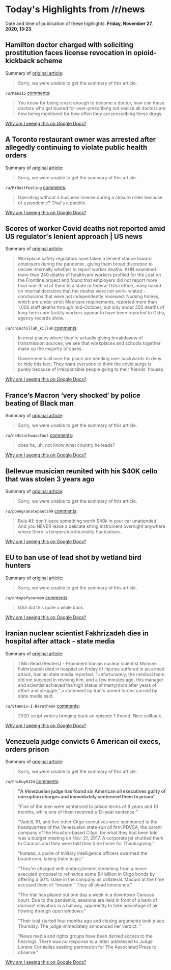 # Today's Highlights from /r/news

Date and time of publication of these highlights: **Friday, November 27, 2020, 13:23**.

## Hamilton doctor charged with soliciting prostitution faces license revocation in opioid-kickback scheme

Summary of [original article](https://www.trentonian.com/news/hamilton-doctor-charged-with-soliciting-prostitution-faces-license-revocation-in-opioid-kickback-scheme/article_f78b460e-2f89-11eb-a422-1f0e8f28e6c9.html):

> Sorry, we were unable to get the summary of this article.

`/u/Mae315` [comments](https://www.reddit.com/r/news/comments/k20j3j/hamilton_doctor_charged_with_soliciting/):

> You know for being smart enough to become a doctor, how can these doctors who get busted for over-prescribing not realize all doctors are now being monitored for how often they are prescribing these drugs.

[Why am I seeing this on Google Docs?](https://docs.google.com/document/d/1Dc6We63vOXIZsc0op-Bt4abqkYjXzOigalQqFxmvvbM/edit?usp=sharing)

## A Toronto restaurant owner was arrested after allegedly continuing to violate public health orders

Summary of [original article](https://www.cnn.com/2020/11/27/americas/toronto-restaurant-owner-arrest-public-health-order/index.html):

> Sorry, we were unable to get the summary of this article.

`/u/MrGuttFeeling` [comments](https://www.reddit.com/r/news/comments/k216ae/a_toronto_restaurant_owner_was_arrested_after/):

> Operating without a business license during a closure order because of a pandemic? That's a paddlin.

[Why am I seeing this on Google Docs?](https://docs.google.com/document/d/1Dc6We63vOXIZsc0op-Bt4abqkYjXzOigalQqFxmvvbM/edit?usp=sharing)

## Scores of worker Covid deaths not reported amid US regulator's lenient approach | US news

Summary of [original article](https://www.theguardian.com/us-news/2020/nov/27/us-regulator-osha-covid-deaths-workers):

> Workplace safety regulators have taken a lenient stance toward employers during the pandemic, giving them broad discretion to decide internally whether to report worker deaths. KHN examined more than 240 deaths of healthcare workers profiled for the Lost on the Frontline project and found that employers did not report more than one-third of them to a state or federal Osha office, many based on internal decisions that the deaths were not work-related - conclusions that were not independently reviewed. Nursing homes, which are under strict Medicare requirements, reported more than 1,000 staff deaths through mid-October, but only about 350 deaths of long-term care facility workers appear to have been reported to Osha, agency records show.

`/u/chinchillah_killah` [comments](https://www.reddit.com/r/news/comments/k2583v/scores_of_worker_covid_deaths_not_reported_amid/):

> In most places where they're actually giving breakdowns of transmission sources, we see that workplaces and schools together make up the majority of cases.
> 
> Governments all over the place are bending over backwards to deny or hide this fact.  They want everyone to think the covid surge is purely because of irresponsible people going to their friends' houses.

[Why am I seeing this on Google Docs?](https://docs.google.com/document/d/1Dc6We63vOXIZsc0op-Bt4abqkYjXzOigalQqFxmvvbM/edit?usp=sharing)

## France’s Macron ‘very shocked’ by police beating of Black man

Summary of [original article](https://www.aljazeera.com/news/2020/11/27/frances-macron-very-shocked-by-police-beating-of-black-man):

> Sorry, we were unable to get the summary of this article.

`/u/nedstarkwasafool` [comments](https://www.reddit.com/r/news/comments/k21zes/frances_macron_very_shocked_by_police_beating_of/):

> does he, uh, not know what country he leads?

[Why am I seeing this on Google Docs?](https://docs.google.com/document/d/1Dc6We63vOXIZsc0op-Bt4abqkYjXzOigalQqFxmvvbM/edit?usp=sharing)

## Bellevue musician reunited with his $40K cello that was stolen 3 years ago

Summary of [original article](https://komonews.com/news/local/bellevue-musician-reunited-with-his-40k-cello-that-was-stolen-3-years-ago):

> Sorry, we were unable to get the summary of this article.

`/u/pomegranatepants99` [comments](https://www.reddit.com/r/news/comments/k253zn/bellevue_musician_reunited_with_his_40k_cello/):

> Rule #1: don’t leave something worth $40k in your car unattended. 
> And you NEVER leave a delicate string instrument overnight anywhere where there is temperature/humidity fluctuations.

[Why am I seeing this on Google Docs?](https://docs.google.com/document/d/1Dc6We63vOXIZsc0op-Bt4abqkYjXzOigalQqFxmvvbM/edit?usp=sharing)

## EU to ban use of lead shot by wetland bird hunters

Summary of [original article](https://www.theguardian.com/environment/2020/nov/26/eu-to-ban-use-of-lead-shot-by-wetland-bird-hunters):

> Sorry, we were unable to get the summary of this article.

`/u/ontopofyourmom` [comments](https://www.reddit.com/r/news/comments/k1y5za/eu_to_ban_use_of_lead_shot_by_wetland_bird_hunters/):

> USA did this quite a while back.

[Why am I seeing this on Google Docs?](https://docs.google.com/document/d/1Dc6We63vOXIZsc0op-Bt4abqkYjXzOigalQqFxmvvbM/edit?usp=sharing)

## Iranian nuclear scientist Fakhrizadeh dies in hospital after attack - state media

Summary of [original article](https://www.reuters.com/article/iran-nuclear-scientist-death/iranian-nuclear-scientist-fakhrizadeh-dies-in-hospital-after-attack-state-media-idUSKBN2871TD):

> 1 Min Read.(Reuters) - Prominent Iranian nuclear scientist Mohsen Fakhrizadeh died in hospital on Friday of injuries suffered in an armed attack, Iranian state media reported. "Unfortunately, the medical team did not succeed in reviving him, and a few minutes ago, this manager and scientist achieved the high status of martyrdom after years of effort and struggle," a statement by Iran's armed forces carried by state media said.

`/u/Stannis-I-Baratheon` [comments](https://www.reddit.com/r/news/comments/k22rnd/iranian_nuclear_scientist_fakhrizadeh_dies_in/):

> 2020 script writers bringing back an episode 1 thread. Nice callback.

[Why am I seeing this on Google Docs?](https://docs.google.com/document/d/1Dc6We63vOXIZsc0op-Bt4abqkYjXzOigalQqFxmvvbM/edit?usp=sharing)

## Venezuela judge convicts 6 American oil execs, orders prison

Summary of [original article](https://abcnews.go.com/US/wireStory/ap-exclusive-letter-venezuelan-jail-give-freedom-74420152):

> Sorry, we were unable to get the summary of this article.

`/u/ChiGuy6124` [comments](https://www.reddit.com/r/news/comments/k1s4ti/venezuela_judge_convicts_6_american_oil_execs/):

> **"A Venezuelan judge has found six American oil executives guilty of corruption charges and immediately sentenced them to prison"**
> 
> "Five of the men were sentenced to prison terms of 8 years and 10 months, while one of them received a 13-year sentence "
> 
> "Vadell, 61, and five other Citgo executives were summoned to the headquarters of the Venezuelan state-run oil firm PDVSA, the parent company of the Houston-based Citgo, for what they had been told was a budget meeting on Nov. 21, 2017. A corporate jet shuttled them to Caracas and they were told they'd be home for Thanksgiving."
> 
> "Instead, a cadre of military intelligence officers swarmed the boardroom, taking them to jail."
> 
> "They’re charged with embezzlement stemming from a never-executed proposal to refinance some $4 billion in Citgo bonds by offering a 50% stake in the company as collateral. Maduro at the time accused them of “treason.” They all plead innocence."
> 
> "The trial has played out one day a week in a downtown Caracas court. Due to the pandemic, sessions are held in front of a bank of dormant elevators in a hallway, apparently to take advantage of air flowing through open windows."
> 
>  "Their trial started four months ago and closing arguments took place Thursday. The judge immediately announced her verdict. "
> 
> "News media and rights groups have been denied access to the hearings. There was no response to a letter addressed to Judge Lorena Cornielles seeking permission for The Associated Press to observe."

[Why am I seeing this on Google Docs?](https://docs.google.com/document/d/1Dc6We63vOXIZsc0op-Bt4abqkYjXzOigalQqFxmvvbM/edit?usp=sharing)

